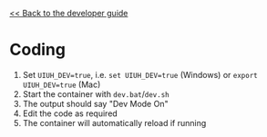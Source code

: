 [<< Back to the developer guide](../developer_guide.md)

# Coding

1. Set `UIUH_DEV=true`, i.e. `set UIUH_DEV=true` (Windows) or `export UIUH_DEV=true` (Mac)
2. Start the container with `dev.bat`/`dev.sh`
3. The output should say "Dev Mode On"
4. Edit the code as required
5. The container will automatically reload if running
